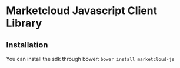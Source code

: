 # Marketcloud Javascript Client Library
## Installation

You can install the sdk through bower:
`bower install marketcloud-js`
